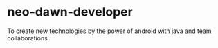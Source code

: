 # neo-dawn-developer
To create new technologies by the power of android with java and team collaborations
